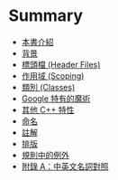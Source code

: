 # Summary

* [本書介紹](README.md)
* [背景](1_background.md)
* [標頭檔 (Header Files)](2_header_files.md)
* [作用域 (Scoping)]()
* [類別 (Classes)]()
* [Google 特有的魔術]()
* [其他 C++ 特性]()
* [命名]()
* [註解]()
* [排版]()
* [規則中的例外]()
* [附錄 A：中英文名詞對照](a_english_word_table.md)
